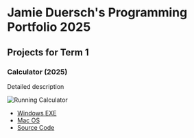 # Jamie Duersch's Programming Portfolio 2025

## Projects for Term 1

### Calculator (2025)

Detailed description

![Running Calculator](<img width="196" height="324" alt="Screenshot 2025-10-14 at 11 31 46 AM" src="https://github.com/user-attachments/assets/28cff936-1dcb-4321-9520-da2be90bdb11" />
)


*  [Windows EXE]()
*  [Mac OS]()
*  [Source Code]()
